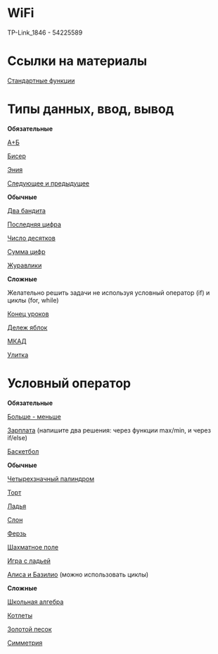 # WiFi

TP-Link_1846 - 54225589

# Ссылки на материалы

[Стандартные функции](https://acmp.ru/asp/do/index.asp?main=topic&id_course=1&id_section=1&id_topic=28)

# Типы данных, ввод, вывод

**Обязательные**

[А+Б](https://acmp.ru/asp/do/index.asp?main=task&id_course=1&id_section=1&id_topic=26&id_problem=142)

[Бисер](https://acmp.ru/asp/do/index.asp?main=task&id_course=1&id_section=1&id_topic=26&id_problem=144)

[Эния](https://acmp.ru/asp/do/index.asp?main=task&id_course=1&id_section=1&id_topic=26&id_problem=145)

[Следующее и предыдущее](https://acmp.ru/asp/do/index.asp?main=task&id_course=1&id_section=1&id_topic=26&id_problem=152)

**Обычные**

[Два бандита](https://acmp.ru/asp/do/index.asp?main=task&id_course=1&id_section=1&id_topic=26&id_problem=146)

[Последняя цифра](https://acmp.ru/asp/do/index.asp?main=task&id_course=1&id_section=1&id_topic=27&id_problem=153)

[Число десятков](https://acmp.ru/asp/do/index.asp?main=task&id_course=1&id_section=1&id_topic=27&id_problem=154)

[Сумма цифр](https://acmp.ru/asp/do/index.asp?main=task&id_course=1&id_section=1&id_topic=27&id_problem=155)

[Журавлики](https://acmp.ru/asp/do/index.asp?main=task&id_course=1&id_section=1&id_topic=28&id_problem=150)

**Сложные**

Желательно решить задачи не используя условный оператор (if) и циклы (for, while)

[Конец уроков](https://acmp.ru/asp/do/index.asp?main=task&id_course=1&id_section=1&id_topic=28&id_problem=160)

[Дележ яблок](https://acmp.ru/asp/do/index.asp?main=task&id_course=1&id_section=1&id_topic=27&id_problem=158)

[МКАД](https://acmp.ru/asp/do/index.asp?main=task&id_course=1&id_section=1&id_topic=27&id_problem=157)

[Улитка](https://acmp.ru/asp/do/index.asp?main=task&id_course=1&id_section=1&id_topic=28&id_problem=161)

# Условный оператор

**Обязательные**

[Больше - меньше](https://acmp.ru/asp/do/index.asp?main=task&id_course=1&id_section=2&id_topic=29&id_problem=162)

[Зарплата](https://acmp.ru/asp/do/index.asp?main=task&id_course=1&id_section=2&id_topic=29&id_problem=165) (напишите два решения: через функции max/min, и через if/else)

[Баскетбол](https://acmp.ru/asp/do/index.asp?main=task&id_course=1&id_section=2&id_topic=29&id_problem=166)

**Обычные**

[Четырехзначный палиндром](https://acmp.ru/asp/do/index.asp?main=task&id_course=1&id_section=2&id_topic=29&id_problem=275)

[Торт](https://acmp.ru/asp/do/index.asp?main=task&id_course=1&id_section=2&id_topic=29&id_problem=167)

[Ладья](https://acmp.ru/asp/do/index.asp?main=task&id_course=1&id_section=2&id_topic=30&id_problem=184)

[Слон](https://acmp.ru/asp/do/index.asp?main=task&id_course=1&id_section=2&id_topic=30&id_problem=185)

[Ферзь](https://acmp.ru/asp/do/index.asp?main=task&id_course=1&id_section=2&id_topic=30&id_problem=186)

[Шахматное поле](https://acmp.ru/asp/do/index.asp?main=task&id_course=1&id_section=2&id_topic=30&id_problem=183)

[Игра с ладьей](https://acmp.ru/asp/do/index.asp?main=task&id_course=1&id_section=2&id_topic=30&id_problem=174)

[Алиса и Базилио](https://acmp.ru/asp/do/index.asp?main=topic&id_course=1&id_section=2&id_topic=32) (можно использовать циклы)

**Сложные**

[Школьная алгебра](https://acmp.ru/asp/do/index.asp?main=task&id_course=1&id_section=2&id_topic=31&id_problem=179)

[Котлеты](https://acmp.ru/asp/do/index.asp?main=task&id_course=1&id_section=2&id_topic=32&id_problem=181)

[Золотой песок](https://acmp.ru/asp/do/index.asp?main=task&id_course=1&id_section=2&id_topic=29&id_problem=276)

[Симметрия](https://acmp.ru/asp/do/index.asp?main=task&id_course=1&id_section=2&id_topic=31&id_problem=175)
